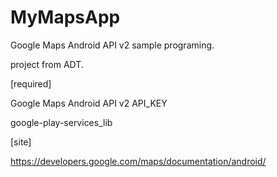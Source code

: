 MyMapsApp
=========

Google Maps Android API v2 sample programing.

project from ADT.

[required]

 Google Maps Android API v2 API_KEY

 google-play-services_lib

[site]

 https://developers.google.com/maps/documentation/android/

